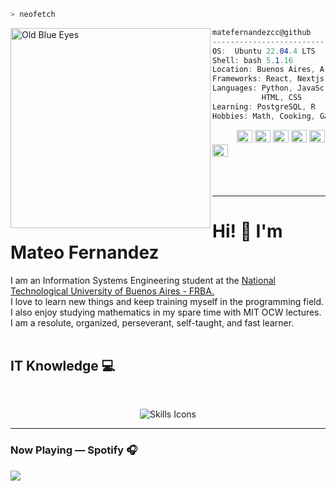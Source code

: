 ```zsh
> neofetch
```

<img align="left" src="https://styles.redditmedia.com/t5_29f9pu/styles/profileIcon_0vh9tlyyjhx61.jpg" alt="Old Blue Eyes" width="320" height="320" />


```csharp
matefernandezcc@github
-------------------------
OS:  Ubuntu 22.04.4 LTS
Shell: bash 5.1.16
Location: Buenos Aires, Argentina
Frameworks: React, Nextjs
Languages: Python, JavaScript, C
           HTML, CSS
Learning: PostgreSQL, R
Hobbies: Math, Cooking, Gaming
```
<p align="left">
  &nbsp; &nbsp; &nbsp; &nbsp; &nbsp;
  <img alt="#000000" src="https://via.placeholder.com/15/000000/FFFFFF?text=+" width="25" height="20" />
  <img alt="#333333" src="https://via.placeholder.com/15/333333/FFFFFF?text=+" width="25" height="20" />
  <img alt="#666666" src="https://via.placeholder.com/15/666666/FFFFFF?text=+" width="25" height="20" />
  <img alt="#999999" src="https://via.placeholder.com/15/999999/FFFFFF?text=+" width="25" height="20" />
  <img alt="#CCCCCC" src="https://via.placeholder.com/15/CCCCCC/FFFFFF?text=+" width="25" height="20" />
  <img alt="#FFFFFF" src="https://via.placeholder.com/15/FFFFFF/000000?text=+" width="25" height="20" />
</p>
<br><br>
<hr>
<h1>Hi! 👋 I'm Mateo Fernandez </a></h1>
<p>
I am an Information Systems Engineering student at the <a href="https://www.frba.utn.edu.ar/">National Technological University of Buenos Aires - FRBA.</a><br>
I love to learn new things and keep training myself in the programming field. I also enjoy studying mathematics in my spare time with MIT OCW lectures. I am a resolute, organized, perseverant, self-taught, and fast learner.
<br> <br>

## IT Knowledge 💻
<br>
<p align="center">
    <img 
            src="https://skillicons.dev/icons?i=linux,notion,md,py,postgres,js,html,css,nodejs,react,git,github,c,cpp"
            alt="Skills Icons"
            className="w-auto h-50"
          />
</p>
<hr>
<h3>Now Playing — Spotify 🎧</h3>
<p>
<a href=”https://spotify-github-profile.vercel.app/api/view.svg?uid=31bnmctm3e2sppt5sr3okumjjrye&redirect=true">
<img src=”https://spotify-github-profile.kittinanx.com/api/view?uid=31bnmctm3e2sppt5sr3okumjjrye&cover_image=true&theme=natemoo-re&show_offline=false&background_color=121212&interchange=false&bar_color=53b14f&bar_color_cover=false"/>
</a>
</p>
